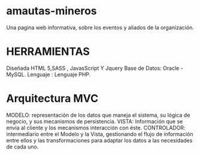 # amautas-mineros
Una pagina web informativa, sobre los eventos y aliados de la organización.
# HERRAMIENTAS 
Diseñada HTML 5,SASS , JavasScript Y Jquery
Base de Datos: Oracle - MySQL.
Lenguaje : Lenguaje PHP.
# Arquitectura MVC
MODELO: representación de los datos que maneja el sistema, su lógica de negocio, y sus mecanismos de persistencia.
VISTA: Información que se envía al cliente y los mecanismos interacción con éste.
CONTROLADOR: intermediario entre el Modelo y la Vista, gestionando el flujo de información entre ellos y las transformaciones para adaptar los datos a las necesidades de cada uno.
